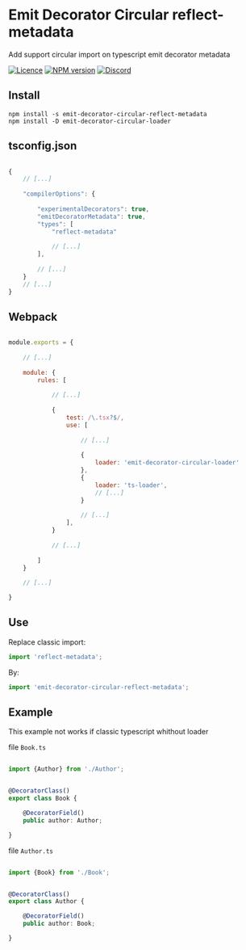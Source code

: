 # Emit Decorator Circular reflect-metadata

Add support circular import on typescript emit decorator metadata


[![Licence](https://img.shields.io/npm/l/emit-decorator-circular-loader.svg?colorB=4B9081)](https://github.com/GollumJS/emit-decorator-circular-loader/blob/master/LICENSE)
[![NPM version](https://img.shields.io/npm/v/emit-decorator-circular-loader.svg)](https://www.npmjs.com/package/emit-decorator-circular-loader)
[![Discord](https://img.shields.io/discord/671741944149573687?color=purple&label=discord)](https://discord.gg/xMBc5SQ)


## Install
```
npm install -s emit-decorator-circular-reflect-metadata
npm install -D emit-decorator-circular-loader
```


## tsconfig.json


```javascript

{
    // [...]
    
    "compilerOptions": {
        
        "experimentalDecorators": true,
        "emitDecoratorMetadata": true,
        "types": [
            "reflect-metadata"
            
            // [...]
        ],
        
        // [...]
    }
    // [...]
}
```


## Webpack


```javascript

module.exports = {
    
    // [...]
    
    module: {
        rules: [
        
            // [...]
        
            {
                test: /\.tsx?$/,
                use: [
                    
                    // [...]
                    
                    {
                        loader: 'emit-decorator-circular-loader'
                    },
                    {
                        loader: 'ts-loader',
                        // [...]
                    }
                    
                    // [...]
                ],
            }
            
            // [...]
    
        ]
    }
    
    // [...]

}

```


## Use

Replace classic import:

```javascript
import 'reflect-metadata';

```

By:


```javascript
import 'emit-decorator-circular-reflect-metadata';

```




## Example

This example not works if classic typescript whithout loader


file `Book.ts`

```typescript

import {Author} from './Author';


@DecoratorClass()
export class Book {

    @DecoratorField()
    public author: Author;

}

```

file `Author.ts`

```typescript

import {Book} from './Book';


@DecoratorClass()
export class Author {

    @DecoratorField()
    public author: Book;

}

```
